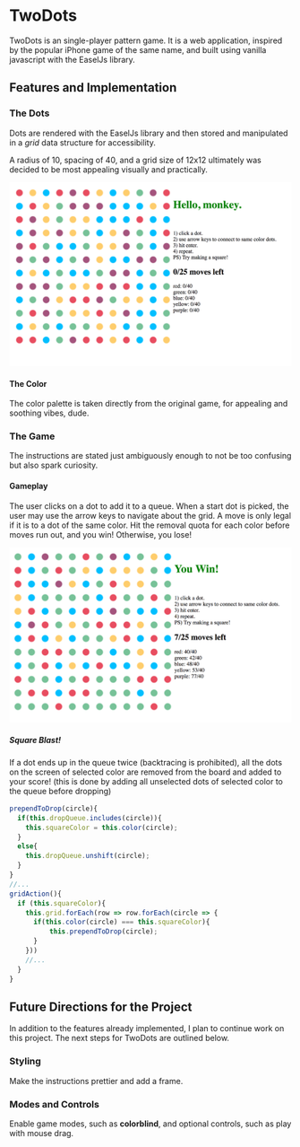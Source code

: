 # TwoDots

[pages link]: rodeezy.github.io/TwoDots

TwoDots is an single-player pattern game. It is a web application, inspired by the popular iPhone game of the same name, and built using vanilla javascript with the EaselJs library.

## Features and Implementation

### The Dots

Dots are rendered with the EaselJs library and then stored and manipulated in a *grid* data structure for accessibility.

A radius of 10, spacing of 40, and a grid size of 12x12 ultimately was decided to be most appealing visually and practically.

![image of start screen](docs/screenshots/splash.png)

#### The Color

The color palette is taken directly from the original game, for appealing and soothing vibes, dude.

### The Game

The instructions are stated just ambiguously enough to not be too confusing but also spark curiosity.

#### Gameplay

The user clicks on a dot to add it to a queue. When a start dot is picked, the user may use the arrow keys to navigate about the grid. A move is only legal if it is to a dot of the same color. Hit the removal quota for each color before moves run out, and you win! Otherwise, you lose!

![image of win screen](docs/screenshots/win.png)

##### Square Blast!
If a dot ends up in the queue twice (backtracing is prohibited), all the dots on the screen of selected color are removed from the board and added to your score!
(this is done by adding all unselected dots of selected color to the queue before dropping)

```javascript
prependToDrop(circle){
  if(this.dropQueue.includes(circle)){
    this.squareColor = this.color(circle);
  }
  else{
    this.dropQueue.unshift(circle);
  }
}
//...
gridAction(){
  if (this.squareColor){
    this.grid.forEach(row => row.forEach(circle => {
      if(this.color(circle) === this.squareColor){
          this.prependToDrop(circle);
      }
    }))
    //...
  }
}
```

## Future Directions for the Project

In addition to the features already implemented, I plan to continue work on this project. The next steps for TwoDots are outlined below.

### Styling

Make the instructions prettier and add a frame.

### Modes and Controls

Enable game modes, such as **colorblind**, and optional controls, such as play with mouse drag.

